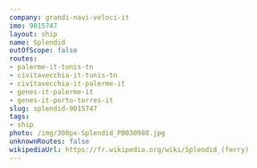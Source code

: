 ```yaml
---
company: grandi-navi-veloci-it
imo: 9015747
layout: ship
name: Splendid
outOfScope: false
routes:
- palerme-it-tunis-tn
- civitavecchia-it-tunis-tn
- civitavecchia-it-palerme-it
- genes-it-palerme-it
- genes-it-porto-torres-it
slug: splendid-9015747
tags:
- ship
photo: /img/300px-Splendid_PB030988.jpg
unknownRoutes: false
wikipediaUrl: https://fr.wikipedia.org/wiki/Splendid_(ferry)
---
```

